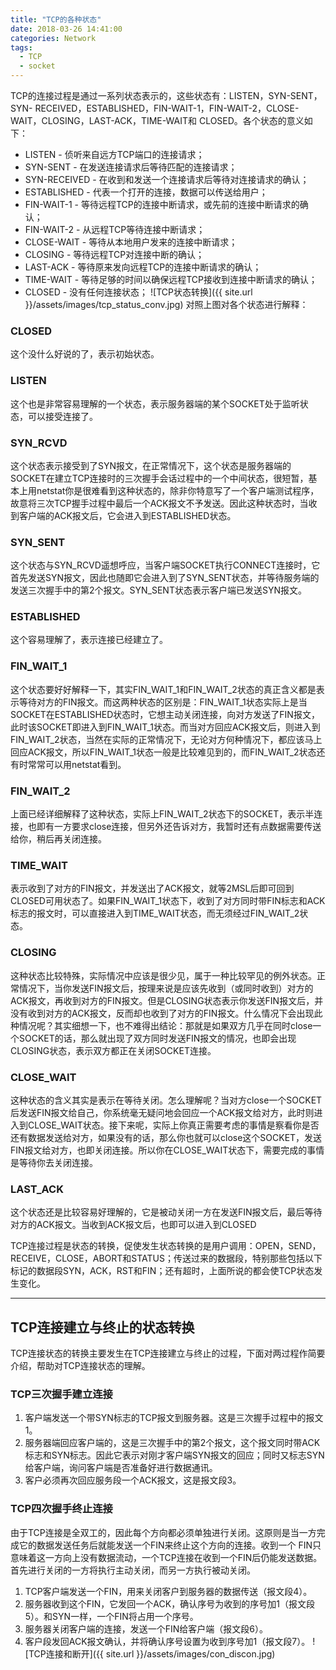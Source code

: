 ```yaml
---
title: "TCP的各种状态"
date: 2018-03-26 14:41:00
categories: Network
tags:
  - TCP
  - socket
---
```


TCP的连接过程是通过一系列状态表示的，这些状态有：LISTEN，SYN-SENT，SYN- RECEIVED，ESTABLISHED，FIN-WAIT-1，FIN-WAIT-2，CLOSE-WAIT，CLOSING，LAST-ACK，TIME-WAIT和 CLOSED。各个状态的意义如下：
<!-- more -->

* LISTEN - 侦听来自远方TCP端口的连接请求；
* SYN-SENT - 在发送连接请求后等待匹配的连接请求；
* SYN-RECEIVED - 在收到和发送一个连接请求后等待对连接请求的确认； 
* ESTABLISHED - 代表一个打开的连接，数据可以传送给用户； 
* FIN-WAIT-1 - 等待远程TCP的连接中断请求，或先前的连接中断请求的确认； 
* FIN-WAIT-2 - 从远程TCP等待连接中断请求； 
* CLOSE-WAIT - 等待从本地用户发来的连接中断请求； 
* CLOSING - 等待远程TCP对连接中断的确认； 
* LAST-ACK - 等待原来发向远程TCP的连接中断请求的确认； 
* TIME-WAIT - 等待足够的时间以确保远程TCP接收到连接中断请求的确认； 
* CLOSED - 没有任何连接状态； 
![TCP状态转换]({{ site.url }}/assets/images/tcp_status_conv.jpg)
对照上图对各个状态进行解释：

### CLOSED
这个没什么好说的了，表示初始状态。

### LISTEN
这个也是非常容易理解的一个状态，表示服务器端的某个SOCKET处于监听状态，可以接受连接了。

### SYN_RCVD
这个状态表示接受到了SYN报文，在正常情况下，这个状态是服务器端的SOCKET在建立TCP连接时的三次握手会话过程中的一个中间状态，很短暂，基本上用netstat你是很难看到这种状态的，除非你特意写了一个客户端测试程序，故意将三次TCP握手过程中最后一个ACK报文不予发送。因此这种状态时，当收到客户端的ACK报文后，它会进入到ESTABLISHED状态。

### SYN_SENT
这个状态与SYN_RCVD遥想呼应，当客户端SOCKET执行CONNECT连接时，它首先发送SYN报文，因此也随即它会进入到了SYN_SENT状态，并等待服务端的发送三次握手中的第2个报文。SYN_SENT状态表示客户端已发送SYN报文。

### ESTABLISHED
这个容易理解了，表示连接已经建立了。

### FIN_WAIT_1
这个状态要好好解释一下，其实FIN_WAIT_1和FIN_WAIT_2状态的真正含义都是表示等待对方的FIN报文。而这两种状态的区别是：FIN_WAIT_1状态实际上是当SOCKET在ESTABLISHED状态时，它想主动关闭连接，向对方发送了FIN报文，此时该SOCKET即进入到FIN_WAIT_1状态。而当对方回应ACK报文后，则进入到FIN_WAIT_2状态，当然在实际的正常情况下，无论对方何种情况下，都应该马上回应ACK报文，所以FIN_WAIT_1状态一般是比较难见到的，而FIN_WAIT_2状态还有时常常可以用netstat看到。

### FIN_WAIT_2
上面已经详细解释了这种状态，实际上FIN_WAIT_2状态下的SOCKET，表示半连接，也即有一方要求close连接，但另外还告诉对方，我暂时还有点数据需要传送给你，稍后再关闭连接。

### TIME_WAIT
表示收到了对方的FIN报文，并发送出了ACK报文，就等2MSL后即可回到CLOSED可用状态了。如果FIN_WAIT_1状态下，收到了对方同时带FIN标志和ACK标志的报文时，可以直接进入到TIME_WAIT状态，而无须经过FIN_WAIT_2状态。

### CLOSING
这种状态比较特殊，实际情况中应该是很少见，属于一种比较罕见的例外状态。正常情况下，当你发送FIN报文后，按理来说是应该先收到（或同时收到）对方的ACK报文，再收到对方的FIN报文。但是CLOSING状态表示你发送FIN报文后，并没有收到对方的ACK报文，反而却也收到了对方的FIN报文。什么情况下会出现此种情况呢？其实细想一下，也不难得出结论：那就是如果双方几乎在同时close一个SOCKET的话，那么就出现了双方同时发送FIN报文的情况，也即会出现CLOSING状态，表示双方都正在关闭SOCKET连接。

### CLOSE_WAIT
这种状态的含义其实是表示在等待关闭。怎么理解呢？当对方close一个SOCKET后发送FIN报文给自己，你系统毫无疑问地会回应一个ACK报文给对方，此时则进入到CLOSE_WAIT状态。接下来呢，实际上你真正需要考虑的事情是察看你是否还有数据发送给对方，如果没有的话，那么你也就可以close这个SOCKET，发送FIN报文给对方，也即关闭连接。所以你在CLOSE_WAIT状态下，需要完成的事情是等待你去关闭连接。

### LAST_ACK
这个状态还是比较容易好理解的，它是被动关闭一方在发送FIN报文后，最后等待对方的ACK报文。当收到ACK报文后，也即可以进入到CLOSED

TCP连接过程是状态的转换，促使发生状态转换的是用户调用：OPEN，SEND，RECEIVE，CLOSE，ABORT和STATUS；传送过来的数据段，特别那些包括以下标记的数据段SYN，ACK，RST和FIN；还有超时，上面所说的都会使TCP状态发生变化。
***

## TCP连接建立与终止的状态转换
TCP连接状态的转换主要发生在TCP连接建立与终止的过程，下面对两过程作简要介绍，帮助对TCP连接状态的理解。
### TCP三次握手建立连接
1. 客户端发送一个带SYN标志的TCP报文到服务器。这是三次握手过程中的报文1。
2. 服务器端回应客户端的，这是三次握手中的第2个报文，这个报文同时带ACK标志和SYN标志。因此它表示对刚才客户端SYN报文的回应；同时又标志SYN给客户端，询问客户端是否准备好进行数据通讯。
3. 客户必须再次回应服务段一个ACK报文，这是报文段3。 

### TCP四次握手终止连接
由于TCP连接是全双工的，因此每个方向都必须单独进行关闭。这原则是当一方完成它的数据发送任务后就能发送一个FIN来终止这个方向的连接。收到一个 FIN只意味着这一方向上没有数据流动，一个TCP连接在收到一个FIN后仍能发送数据。首先进行关闭的一方将执行主动关闭，而另一方执行被动关闭。

1. TCP客户端发送一个FIN，用来关闭客户到服务器的数据传送（报文段4）。
2. 服务器收到这个FIN，它发回一个ACK，确认序号为收到的序号加1（报文段5）。和SYN一样，一个FIN将占用一个序号。
3. 服务器关闭客户端的连接，发送一个FIN给客户端（报文段6）。
4. 客户段发回ACK报文确认，并将确认序号设置为收到序号加1（报文段7）。
![TCP连接和断开]({{ site.url }}/assets/images/con_discon.jpg)
